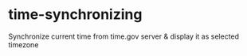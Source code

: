 # time-synchronizing
Synchronize current time from time.gov server &amp; display it as selected timezone
